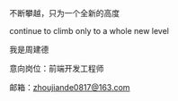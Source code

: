 不断攀越，只为一个全新的高度

continue to climb only to a whole new level

我是周建德

意向岗位：前端开发工程师

邮箱：zhoujiande0817@163.com

